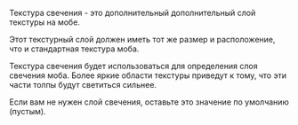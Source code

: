 Текстура свечения - это дополнительный дополнительный слой текстуры на мобе.

Этот текстурный слой должен иметь тот же размер и расположение, что и стандартная текстура моба.

Текстура свечения будет использоваться для определения слоя свечения моба. Более яркие области текстуры
приведут к тому, что эти части толпы будут светиться сильнее.

Если вам не нужен слой свечения, оставьте это значение по умолчанию (пустым).